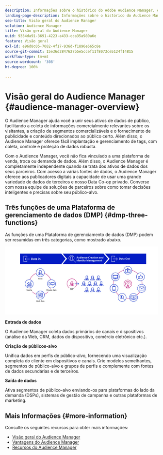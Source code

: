 ```yaml
---
description: Informações sobre o histórico do Adobe Audience Manager, os tipos de dados coletados, a segmentação, os relatórios e muito mais.
landing-page-description: Informações sobre o histórico do Audience Manager, os tipos de dados coletados, segmentação, relatórios e muito mais.
seo-title: Visão geral do Audience Manager
solution: Audience Manager
title: Visão geral do Audience Manager
uuid: 9334da91-3691-4223-a433-cca35a980a6e
feature: Visão geral
exl-id: e96d8c05-7082-4f17-936d-f1896e665c8e
source-git-commit: 15e36d2847627b5e5ccef11f8073ce5124f14815
workflow-type: tm+mt
source-wordcount: '308'
ht-degree: 100%

---
```


# Visão geral do Audience Manager {#audience-manager-overview}

O Audience Manager ajuda você a unir seus ativos de dados de público, facilitando a coleta de informações comercialmente relevantes sobre os visitantes, a criação de segmentos comercializáveis e o fornecimento de publicidade e conteúdo direcionados ao público certo. Além disso, o Audience Manager oferece fácil implantação e gerenciamento de tags, com coleta, controle e proteção de dados robusta.

Com o Audience Manager, você não fica vinculado a uma plataforma de venda, troca ou demanda de dados. Além disso, o Audience Manager é completamente independente quando se trata dos ativos de dados dos seus parceiros. Com acesso a várias fontes de dados, o Audience Manager oferece aos publicadores digitais a capacidade de usar uma grande variedade de dados de terceiros e nosso Data Co-op privado. Converse com nossa equipe de soluções de parceiros sobre como tomar decisões inteligentes e precisas sobre seu público-alvo.

## Três funções de uma Plataforma de gerenciamento de dados (DMP) {#dmp-three-functions}

As funções de uma Plataforma de gerenciamento de dados (DMP) podem ser resumidas em três categorias, como mostrado abaixo.

![Imagem das três funções da DMP: entrada de dados, criação de públicos-alvo, saída de dados](/help/using/overview/assets/dmp-functions.png)

**Entrada de dados**

O Audience Manager coleta dados primários de canais e dispositivos (análise da Web, CRM, dados do dispositivo, comércio eletrônico etc.).

**Criação de públicos-alvo**

Unifica dados em perfis de público-alvo, fornecendo uma visualização completa do cliente em dispositivos e canais. Crie modelos semelhantes, segmentos de público-alvo e grupos de perfis e complemente com fontes de dados secundárias e de terceiros.

**Saída de dados**

Ativa segmentos de público-alvo enviando-os para plataformas do lado da demanda (DSPs), sistemas de gestão de campanha e outras plataformas de marketing.

## Mais Informações {#more-information}

Consulte os seguintes recursos para obter mais informações:
* [Visão geral do Audience Manager](https://www.adobe.com/br/analytics/audience-manager.html)
* [Vantagens do Audience Manager](https://www.adobe.com/analytics/audience-manager/benefits.html)
* [Recursos do Audience Manager](https://www.adobe.com/br/analytics/audience-manager/features.html)


<!--

## History and Background {#history-and-background}

Audience Manager started as Demdex in 2008. It was acquired by Adobe Systems in 2011 and subsequently rebranded as Audience Manager.

## History {#history}

Since 2008, Audience Manager (formerly, [!UICONTROL Demdex]) has been a pioneer in the on-line audience management market. Audience Manager services power dynamic, multi-channel online data strategies. Our platform and services are used by an array of diverse industries from automobiles (AutoTrader), to airlines (American Airlines), and financial services companies (American Express). Audience Manager uses enterprise-level technology to provide the scale, reliability, analytics, and performance to help your business succeed online. Audience Manager integrates with the Adobe Experience Cloud to help you centralize, manage, and take action on your data assets across a growing number of digitally addressable channels.

## Audience Manager and its Data Management Platform (DMP) {#aam-dmp}

Audience Manager helps you manage your data pipeline. Our service is a catalyst that transforms generic users and raw data signals into actual audience segments used for multi-channel marketing efforts. Additionally, Audience Manager provides tools for tag management and audience analytics while simultaneously meeting the privacy and data security needs of clients and consumers.

![](assets/am_overview_80.png)


-->

